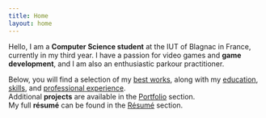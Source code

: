 ```yaml
---
title: Home
layout: home
---
```


Hello, I am a **Computer Science student** at the IUT of Blagnac in France, currently in my third year.
I have a passion for video games and **game development**, and I am also an enthusiastic parkour practitioner.

Below, you will find a selection of my [best works](#best-work), along with my [education](#education), [skills](#skills), and [professional experience](#work-experience).  
Additional **projects** are available in the [Portfolio](/portfolio) section.  
My full **résumé** can be found in the [Résumé](/resume) section.
